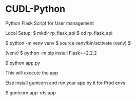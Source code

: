 # CUDL-Python
Python Flask Script for User management

Local Setup:
$ mkdir rp_flask_api
$ cd rp_flask_api

$ python -m venv venv
$ source venv/bin/activate
(venv) $

(venv) $ python -m pip install Flask==2.2.2

$ python app.py

This will execute the app

Else install gunicorn and run your app by it for Prod envs

$ gunicorn app-rds:app
